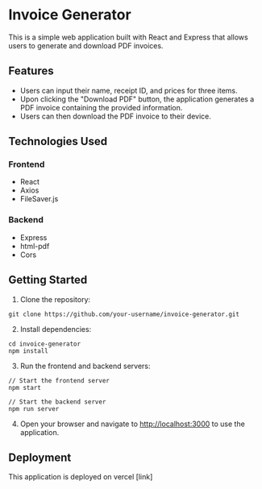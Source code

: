 # Invoice Generator

This is a simple web application built with React and Express that allows users to generate and download PDF invoices.

## Features

- Users can input their name, receipt ID, and prices for three items.
- Upon clicking the "Download PDF" button, the application generates a PDF invoice containing the provided information.
- Users can then download the PDF invoice to their device.

## Technologies Used

### Frontend
- React
- Axios
- FileSaver.js

### Backend
- Express
- html-pdf
- Cors

## Getting Started

1. Clone the repository:
```
git clone https://github.com/your-username/invoice-generator.git
```
2. Install dependencies:
```
cd invoice-generator
npm install
```
3. Run the frontend and backend servers:
```
// Start the frontend server
npm start

// Start the backend server
npm run server
```
4. Open your browser and navigate to [http://localhost:3000](http://localhost:3000) to use the application.

## Deployment

This application is deployed on vercel [link]
